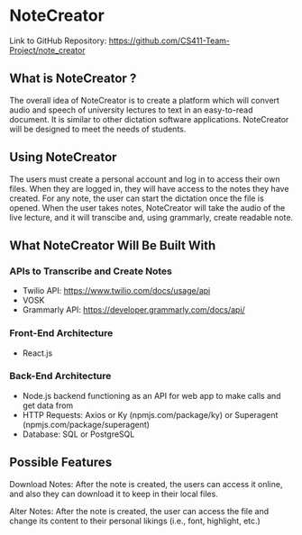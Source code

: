 # NoteCreator

Link to GitHub Repository: https://github.com/CS411-Team-Project/note_creator

## What is NoteCreator ?
The overall idea of NoteCreator is to create a platform which will convert audio and speech of university lectures to text in an easy-to-read document. It is similar to other dictation software applications. NoteCreator will be designed to meet the needs of students. 

## Using NoteCreator
The users must create a personal account and log in to access their own files. When they are logged in, they will have access to the notes they have created. For any note, the user can start the dictation once the file is opened. When the user takes notes, NoteCreator will take the audio of the live lecture, and it will transcibe and, using grammarly, create readable note.

## What NoteCreator Will Be Built With
### APIs to Transcribe and Create Notes
- Twilio API: https://www.twilio.com/docs/usage/api
- VOSK
- Grammarly API: https://developer.grammarly.com/docs/api/

### Front-End Architecture
- React.js

### Back-End Architecture
- Node.js backend functioning as an API for web app to make calls and get data from
- HTTP Requests: Axios or Ky (npmjs.com/package/ky) or Superagent (npmjs.com/package/superagent)
- Database: SQL or PostgreSQL

## Possible Features
Download Notes: After the note is created, the users can access it online, and also they can download it to keep in their local files.

Alter Notes: After the note is created, the user can access the file and change its content to their personal likings (i.e., font, highlight, etc.)
